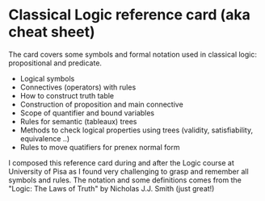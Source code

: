 # Classical Logic reference card (aka cheat sheet)
The card covers some symbols and formal notation used in classical logic: propositional and predicate. 
* Logical symbols
* Connectives (operators) with rules
* How to construct truth table
* Construction of proposition and main connective
* Scope of quantifier and bound variables
* Rules for semantic (tableaux) trees
* Methods to check logical properties using trees (validity, satisfiability, equivalence ..)
* Rules to move quatifiers for prenex normal form

I composed this reference card during and after the Logic course at University of Pisa as I found very challenging to grasp and remember all symbols and rules.
The notation and some definitions comes from the "Logic: The Laws of Truth" by Nicholas J.J. Smith (just great!)
